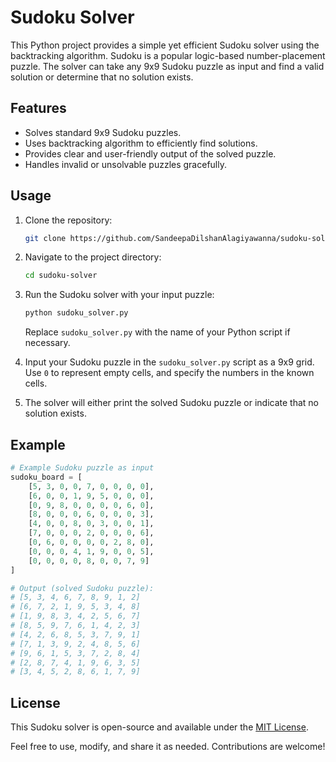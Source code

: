 # Sudoku Solver

This Python project provides a simple yet efficient Sudoku solver using the backtracking algorithm. Sudoku is a popular logic-based number-placement puzzle. The solver can take any 9x9 Sudoku puzzle as input and find a valid solution or determine that no solution exists.

## Features

- Solves standard 9x9 Sudoku puzzles.
- Uses backtracking algorithm to efficiently find solutions.
- Provides clear and user-friendly output of the solved puzzle.
- Handles invalid or unsolvable puzzles gracefully.

## Usage

1. Clone the repository:

    ```bash
    git clone https://github.com/SandeepaDilshanAlagiyawanna/sudoku-solver.git
    ```

2. Navigate to the project directory:

    ```bash
    cd sudoku-solver
    ```

3. Run the Sudoku solver with your input puzzle:

    ```bash
    python sudoku_solver.py
    ```

    Replace `sudoku_solver.py` with the name of your Python script if necessary.

4. Input your Sudoku puzzle in the `sudoku_solver.py` script as a 9x9 grid. Use `0` to represent empty cells, and specify the numbers in the known cells.

5. The solver will either print the solved Sudoku puzzle or indicate that no solution exists.

## Example

```python
# Example Sudoku puzzle as input
sudoku_board = [
    [5, 3, 0, 0, 7, 0, 0, 0, 0],
    [6, 0, 0, 1, 9, 5, 0, 0, 0],
    [0, 9, 8, 0, 0, 0, 0, 6, 0],
    [8, 0, 0, 0, 6, 0, 0, 0, 3],
    [4, 0, 0, 8, 0, 3, 0, 0, 1],
    [7, 0, 0, 0, 2, 0, 0, 0, 6],
    [0, 6, 0, 0, 0, 0, 2, 8, 0],
    [0, 0, 0, 4, 1, 9, 0, 0, 5],
    [0, 0, 0, 0, 8, 0, 0, 7, 9]
]

# Output (solved Sudoku puzzle):
# [5, 3, 4, 6, 7, 8, 9, 1, 2]
# [6, 7, 2, 1, 9, 5, 3, 4, 8]
# [1, 9, 8, 3, 4, 2, 5, 6, 7]
# [8, 5, 9, 7, 6, 1, 4, 2, 3]
# [4, 2, 6, 8, 5, 3, 7, 9, 1]
# [7, 1, 3, 9, 2, 4, 8, 5, 6]
# [9, 6, 1, 5, 3, 7, 2, 8, 4]
# [2, 8, 7, 4, 1, 9, 6, 3, 5]
# [3, 4, 5, 2, 8, 6, 1, 7, 9]
```

## License

This Sudoku solver is open-source and available under the [MIT License](LICENSE).

Feel free to use, modify, and share it as needed. Contributions are welcome!

